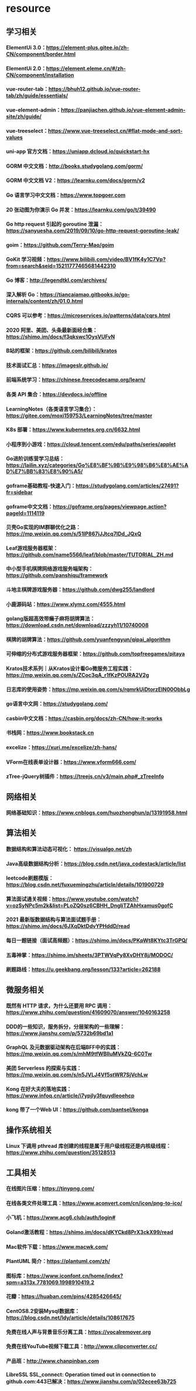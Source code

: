# resource

## 学习相关
#### ElementUi 3.0：https://element-plus.gitee.io/zh-CN/component/border.html
#### ElementUi 2.0：https://element.eleme.cn/#/zh-CN/component/installation
#### vue-router-tab：https://bhuh12.github.io/vue-router-tab/zh/guide/essentials/
#### vue-element-admin：https://panjiachen.github.io/vue-element-admin-site/zh/guide/
#### vue-treeselect：https://www.vue-treeselect.cn/#flat-mode-and-sort-values
#### uni-app 官方文档：https://uniapp.dcloud.io/quickstart-hx
#### GORM 中文文档：http://books.studygolang.com/gorm/
#### GORM 中文文档 V2：https://learnku.com/docs/gorm/v2
#### Go 语言学习中文文档：https://www.topgoer.com
#### 20 张动图为你演示 Go 并发：https://learnku.com/go/t/39490
#### Go http request 引起的 goroutine 泄漏：https://sanyuesha.com/2019/09/10/go-http-request-goroutine-leak/
#### goim：https://github.com/Terry-Mao/goim
#### GoKit 学习视频：https://www.bilibili.com/video/BV1fK4y1C7Vp?from=search&seid=15211777465681442310
#### Go 博客：http://legendtkl.com/archives/
#### 深入解析 Go：https://tiancaiamao.gitbooks.io/go-internals/content/zh/01.0.html
#### CQRS 可以参考：https://microservices.io/patterns/data/cqrs.html
#### 2020 阿里、美团、头条最新面经合集：https://shimo.im/docs/f3qkswc1OysVUFvN
#### B站的框架：https://github.com/bilibili/kratos
#### 技术面试汇总：https://imageslr.github.io/
#### 前端系统学习：https://chinese.freecodecamp.org/learn/
#### 各类 API 集合：https://devdocs.io/offline
#### LearningNotes（各类语言学习集合）：https://gitee.com/moxi159753/LearningNotes/tree/master
#### K8s 部署：https://www.kubernetes.org.cn/6632.html
#### 小程序到小游戏：https://cloud.tencent.com/edu/paths/series/applet
#### Go进阶训练营学习总结：https://lailin.xyz/categories/Go%E8%BF%9B%E9%98%B6%E8%AE%AD%E7%BB%83%E8%90%A5/
#### goframe基础教程-快速入门：https://studygolang.com/articles/27491?fr=sidebar
#### goframe中文文档：https://goframe.org/pages/viewpage.action?pageId=1114119
#### 贝壳Go实现的IM群聊优化之路：https://mp.weixin.qq.com/s/51IP867iJJtcq7IDd_JQxQ
#### Leaf游戏服务器框架：https://github.com/name5566/leaf/blob/master/TUTORIAL_ZH.md
#### 中小型手机棋牌网络游戏服务端架构：https://github.com/panshiqu/framework
#### 斗地主棋牌游戏服务器：https://github.com/dwg255/landlord
#### 小鹿源码站：https://www.xlymz.com/4555.html
#### golang版超高效带癞子麻将胡牌算法：https://download.csdn.net/download/zzzyh11/10740008
#### 棋牌的胡牌算法：https://github.com/yuanfengyun/qipai_algorithm
#### 可伸缩的分布式游戏服务器框架：https://github.com/topfreegames/pitaya
#### Kratos技术系列｜从Kratos设计看Go微服务工程实践：https://mp.weixin.qq.com/s/ZCoc3qA_r1fKzPOURA2V2g
#### 日志库的使用姿势：https://mp.weixin.qq.com/s/rqmrkUiDtorzEIN00ObbLg
#### go语言中文网：https://studygolang.com/
#### casbin中文文档：https://casbin.org/docs/zh-CN/how-it-works
#### 书栈网：https://www.bookstack.cn
#### excelize：https://xuri.me/excelize/zh-hans/
#### VForm在线表单设计器：https://www.vform666.com/
#### zTree-jQuery树插件：https://treejs.cn/v3/main.php#_zTreeInfo

## 网络相关
#### 网络基础知识：https://www.cnblogs.com/huozhonghun/p/13191958.html

## 算法相关
#### 数据结构和算法动态可视化： https://visualgo.net/zh
#### Java高级数据结构分析：https://blog.csdn.net/java_codestack/article/list
#### leetcode刷题模版：https://blog.csdn.net/fuxuemingzhu/article/details/101900729
#### 算法面试通关视频：https://www.youtube.com/watch?v=ozSyNPc5m2k&list=PLoZQ0sz6CBHH_DngliTZAhHxamus0gofC
#### 2021 最新版数据结构与算法面试题手册：https://shimo.im/docs/6JXqDktDdvYPHddD/read
#### 每日一题链接（面试高频题）：https://shimo.im/docs/PKpWt8KYtc3TrGPQ/
#### 五毒神掌：https://shimo.im/sheets/3PTWVqPy8XvDHY8j/MODOC/
#### 刷题路线：https://u.geekbang.org/lesson/133?article=262188

## 微服务相关
#### 既然有 HTTP 请求，为什么还要用 RPC 调用：https://www.zhihu.com/question/41609070/answer/1040163258
#### DDD的一些知识，服务拆分，分层架构的一些理解：https://www.jianshu.com/p/5732b69bd1a1
#### GraphQL 及元数据驱动架构在后端BFF中的实践：https://mp.weixin.qq.com/s/mhM9tfWBlIuMVkZQ-6C0Tw
#### 美团 Serverless 的探索与实践：https://mp.weixin.qq.com/s/n5JVLJ4Vf5stWR7SjVchLw
#### Kong 在好大夫的落地实践：https://www.infoq.cn/article/i7ypjly3fquydleoehcp
#### kong 带了一个Web UI：https://github.com/pantsel/konga

## 操作系统相关
#### Linux 下调用 pthread 库创建的线程是属于用户级线程还是内核级线程：https://www.zhihu.com/question/35128513

## 工具相关
#### 在线图片压缩：https://tinypng.com/
#### 在线各类文件处理工具：https://www.aconvert.com/cn/icon/png-to-ico/
#### 小飞机：https://www.acg6.club/auth/login#
#### Goland激活教程：https://shimo.im/docs/dKYCkd8PrX3ckX99/read
#### Mac软件下载：https://www.macwk.com/
#### PlantUML 简介：https://plantuml.com/zh/
#### 图标库：https://www.iconfont.cn/home/index?spm=a313x.7781069.1998910419.2
#### 花瓣：https://huaban.com/pins/4285426645/
#### CentOS8.2安装Mysql数据库：https://blog.csdn.net/ldy/article/details/108617675
#### 免费在线人声与背景音乐分离工具：https://vocalremover.org
#### 免费在线YouTube视频下载工具：http://www.clipconverter.cc/
#### 产品班：http://www.chanpinban.com
#### LibreSSL SSL_connect: Operation timed out in connection to github.com:443已解决：https://www.jianshu.com/p/02ecee63b725
